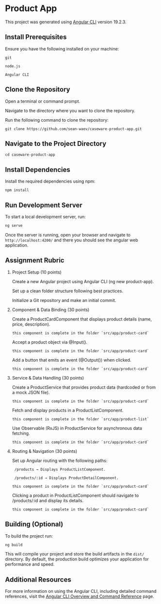 # Product App

This project was generated using [Angular CLI](https://github.com/angular/angular-cli) version 19.2.3.

## Install Prerequisites

Ensure you have the following installed on your machine:

    git

    node.js

    Angular CLI


## Clone the Repository

Open a terminal or command prompt.

Navigate to the directory where you want to clone the repository.

Run the following command to clone the repository:

```
git clone https://github.com/sean-waev/caseware-product-app.git
```

## Navigate to the Project Directory

```
cd caseware-product-app
```

## Install Dependencies

Install the required dependencies using npm:

```
npm install
```

## Run Development Server

To start a local development server, run:

```bash
ng serve
```

Once the server is running, open your browser and navigate to `http://localhost:4200/` and there you should see the angular web application.

## Assignment Rubric

1. Project Setup (10 points)

    Create a new Angular project using Angular CLI (ng new product-app).

    Set up a clean folder structure following best practices.

    Initialize a Git repository and make an initial commit.

2. Component & Data Binding (30 points)

    Create a ProductCardComponent that displays product details (name, price, description).
    ```
    this component is complete in the folder `src/app/product-card`
    ```
    Accept a product object via @Input().
    ```
    this component is complete in the folder `src/app/product-card`
    ```

    Add a button that emits an event (@Output()) when clicked.
    ```
    this component is complete in the folder `src/app/product-card`
    ```

3. Service & Data Handling (30 points)

    Create a ProductService that provides product data (hardcoded or from a mock JSON file).
    ```
    this component is complete in the folder `src/app/product-card`
    ```

    Fetch and display products in a ProductListComponent.
    ```
    this component is complete in the folder `src/app/product-list`
    ```

    Use Observable (RxJS) in ProductService for asynchronous data fetching.
    ```
    this component is complete in the folder `src/app/product-card`
    ```

4. Routing & Navigation (30 points)

    Set up Angular routing with the following paths:

        /products → Displays ProductListComponent.

        /products/:id → Displays ProductDetailComponent.
    
    ```
    this component is complete in the folder `src/app/product-card`
    ```

    Clicking a product in ProductListComponent should navigate to /products/:id and display its details.
    ```
    this component is complete in the folder `src/app/product-card`
    ```


## Building (Optional)

To build the project run:

```bash
ng build
```

This will compile your project and store the build artifacts in the `dist/` directory. By default, the production build optimizes your application for performance and speed.


## Additional Resources

For more information on using the Angular CLI, including detailed command references, visit the [Angular CLI Overview and Command Reference](https://angular.dev/tools/cli) page.
